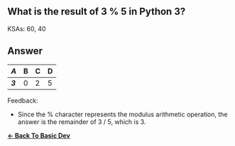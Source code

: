 ## What is the result of 3 % 5 in Python 3?

KSAs: 60, 40

## Answer
| ***A*** | B | C | D |
| :--- | :--- | :--- | :--- |
| ***3*** | 0 | 2 | 5 |


Feedback:

- Since the % character represents the modulus arithmetic operation, the answer is the remainder of 3 / 5, which is 3.

[**<- Back To Basic Dev**](../../../Basic_Dev.md)

